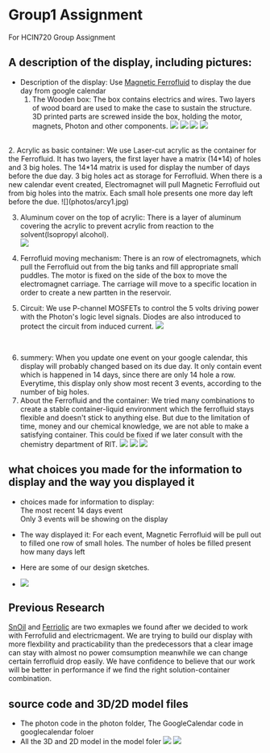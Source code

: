 # Group1 Assignment
For HCIN720 Group Assignment

## A description of the display, including pictures: 
 - Description of the display: Use [Magnetic Ferrofluid](http://www.amazon.com/gp/product/B008H40LG4?psc=1&redirect=true&ref_=oh_aui_detailpage_o01_s00) to display the due day from google calendar<br>
   1. The Wooden box: The box contains electrics and wires. Two layers of wood board are used to make the case to sustain the structure. 3D printed parts are screwed inside the box, holding the motor, magnets, Photon and other components.
![](photos/assembly.jpg)
![](photos/wood1.jpg)
![](photos/wood2.jpg)
![](photos/wood3.jpg)
<br>
   2. Acrylic as basic container: We use Laser-cut acrylic as the container for the Ferrofluid. It has two layers, the first layer have a matrix (14*14) of holes and 3 big holes. The 14*14 matrix is used for display the number of days before the due day. 3 big holes act as storage for Ferrofluid. When there is a new calendar event created, Electromagnet will pull Magnetic Ferrofluid out from big holes into the matrix. Each small hole presents one more day left before the due.
![](photos/arcy1.jpg)<br>

   3. Aluminum cover on the top of acrylic: There is a layer of aluminum covering the acrylic to prevent acrylic from reaction to the solvent(Isopropyl alcohol).<br> 
![](photos/working.jpg)<br>

   4. Ferrofluid moving mechanism: There is an row of electromagnets, which pull the Ferrofluid out from the big tanks and fill appropriate small puddles. The motor is fixed on the side of the box to move the electromagnet carriage. The carriage will move to a specific location in order to create a new partten in the reservoir.<br>

   5. Circuit: We use P-channel MOSFETs to control the  5 volts driving power with the Photon's logic level signals. Diodes are also introduced to protect the circuit from induced current.
![](photos/circuit.jpg)
<br>

   6. summery: When you update one event on your google calendar, this display will probably changed based on its due day. It only contain event which is happened in 14 days, since there are only 14 hole a row. Everytime, this display only show most recent 3 events, according to the number of big holes.
   7. About the Ferrofluid and the container: We tried many combinations to create a stable container-liquid environment which the ferrofluid stays flexible and doesn't stick to anything else. But due to the limitation of time, money and our chemical knowledge, we are not able to make a satisfying container. This could be fixed if we later consult with the chemistry department of RIT.
![](photos/test1.jpg)
![](photos/test2.jpg)
![](photos/test3.jpg)
 
## what choices you made for the information to display and the way you displayed it
 - choices made for information to display:<br>
   The most recent 14 days event<br>
   Only 3 events will be showing on the display<br>
 - The way displayed it: For each event, Magnetic Ferrofluid will be pull out to filled one row of small holes. The number of holes be filled present how many days left<br>
 
 - Here are some of our design sketches.
 - ![](photos/sketch.jpg)


## Previous Research
 [SnOil](http://www.freymartin.de/en/projects/snoil) and [Ferriolic](http://www.ferrolic.com/) are two exmaples we found after we decided to work with Ferrofulid and electricmagent. We are trying to build our display with more flexbility and practicability than the predecessors that a clear image can stay with almost no power comsumption meanwhile we can change certain ferrofluid drop easily. We have confidence to believe that our work will be better in performance if we find the right solution-container combination. 
 

## source code and 3D/2D model files
 - The photon code in the photon folder, The GoogleCalendar code in googlecalendar foloer<br>
 - All the 3D and 2D model in the model foler
![](photos/bridge_v2.png)
![](photos/buttom_v2.png)
<br>

